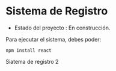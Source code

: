 <h1> Sistema de Registro</h1>

- Estado del proyecto : En construcción.

Para ejecutar el sistema, debes poder: 

```npm install react```

Siatema de registro 2
